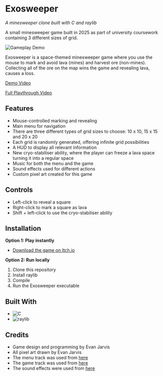 # Exosweeper
*A minesweeper clone built with C and raylib*

A small minesweeper game built in 2025 as part of university coursework containing 3 different sizes of grid.

![Gameplay Demo](src/resources/ExosweeperGameplay.gif)

Exosweeper is a space-themed minesweeper game where you use the mouse to mark and avoid lava (mines) and harvest ore (non-mines).
Collecting all of the ore on the map wins the game and revealing lava, causes a loss.

[Demo Video](https://www.youtube.com/watch?v=CzNTPqsLNLI)

[Full Playthrough Video](https://www.youtube.com/watch?v=vwQNdqV7tqk)

## Features
- Mouse-controlled marking and revealing
- Main menu for navigation
- There are three different types of grid sizes to choose: 10 x 10, 15 x 15 and 20 x 20
- Each grid is randomly generated, offering infinite grid possibilities
- A HUD to display all relevant information
- New cryo-stabiliser ability, where the player can freeze a lava space turning it into a regular space
- Music for both the menu and the game
- Sound effects used for different actions
- Custom pixel art created for this game

## Controls
- Left-click to reveal a square
- Right-click to mark a square as lava
- Shift + left-click to use the cryo-stabiliser ability

## Installation
**Option 1: Play instantly**
- [Download the game on Itch.io](https://rosenrgd.itch.io/Exosweeper)

**Option 2: Run locally**
1. Clone this repository  
2. Install raylib
3. Compile
4. Run the Exosweeper executable

## Built With
- ![C](https://img.shields.io/badge/C-00599C?logo=c&logoColor=white)
- ![raylib](https://img.shields.io/badge/raylib-000000?logo=raylib&logoColor=white)

## Credits
- Game design and programming by Evan Jarvis
- All pixel art drawn by Evan Jarvis
- The menu track was used from [here](https://opengameart.org/content/har%C3%A1n)
- The game track was used from [here](https://opengameart.org/content/continue)
- The sound effects were used from [here](https://opengameart.org/content/512-sound-effects-8-bit-style)

